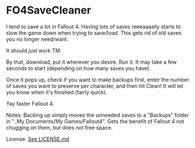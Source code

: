 # FO4SaveCleaner
I tend to save a lot in Fallout 4. Having lots of saves reeeaaaally starts to slow the game down when trying to save/load. This gets rid of old saves you no longer need/want.

It should *just* work TM.

By that, download, put it wherever you desire. Run it. It may take a few seconds to start (depending on how many saves you have).

Once it pops up, check if you want to make backups first, enter the number of saves you want to preserve per character, and then hit Clean!
It will let you know when it's finished (fairly quick).

Yay faster Fallout 4.

Notes:
Backing up simply moves the unneeded saves to a "Backups" folder in "..My Documents/My Games/Fallout4". Gets the benefit of Fallout 4 not chugging on them, but does not free space.

License:
[See LICENSE.md](LICENSE.md)
